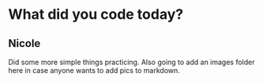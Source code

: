 # What did you code today?

## Nicole

Did some more simple things practicing. Also going to add an images folder here in case anyone wants to add pics to markdown. 
